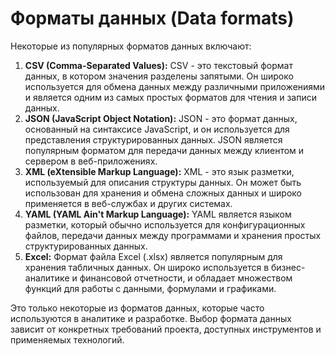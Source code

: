 # Форматы данных (Data formats)

Некоторые из популярных форматов данных включают:

1. **CSV (Comma-Separated Values):** CSV - это текстовый формат данных, в котором значения разделены запятыми. Он широко используется для обмена данных между различными приложениями и является одним из самых простых форматов для чтения и записи данных.
2. **JSON (JavaScript Object Notation):** JSON - это формат данных, основанный на синтаксисе JavaScript, и он используется для представления структурированных данных. JSON является популярным форматом для передачи данных между клиентом и сервером в веб-приложениях.
3. **XML (eXtensible Markup Language):** XML - это язык разметки, используемый для описания структуры данных. Он может быть использован для хранения и обмена сложных данных и широко применяется в веб-службах и других системах.
4. **YAML (YAML Ain't Markup Language):** YAML является языком разметки, который обычно используется для конфигурационных файлов, передачи данных между программами и хранения простых структурированных данных.
5. **Excel:** Формат файла Excel (.xlsx) является популярным для хранения табличных данных. Он широко используется в бизнес-аналитике и финансовой отчетности, и обладает множеством функций для работы с данными, формулами и графиками.

Это только некоторые из форматов данных, которые часто используются в аналитике и разработке. Выбор формата данных зависит от конкретных требований проекта, доступных инструментов и применяемых технологий.



